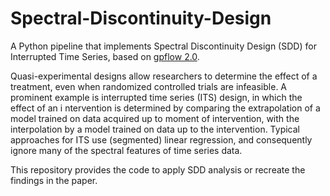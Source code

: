 
# Spectral-Discontinuity-Design
A Python pipeline that implements Spectral Discontinuity Design (SDD) for Interrupted Time Series, based on [gpflow 2.0](https://gpflow.readthedocs.io/en/master/). 

Quasi-experimental designs allow researchers to determine the effect of a treatment, even when randomized controlled trials are infeasible. 
A prominent example is interrupted time series (ITS) design, in which the effect of an i
ntervention is determined by comparing the extrapolation of a model trained on data acquired up to moment of intervention, with the interpolation by a model trained on data up to the intervention. 
Typical approaches for ITS use (segmented) linear regression, and consequently ignore many of the spectral features of time series data. 

This repository provides the code to apply SDD analysis or recreate the findings in the paper. 
